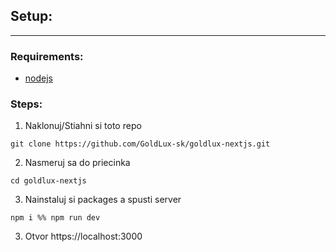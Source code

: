 ## Setup:

---

### Requirements:

- [nodejs](https://nodejs.org/en/download)

### Steps:

1. Naklonuj/Stiahni si toto repo

```
git clone https://github.com/GoldLux-sk/goldlux-nextjs.git
```

2. Nasmeruj sa do priecinka

```
cd goldlux-nextjs
```

3. Nainstaluj si packages a spusti server

```
npm i %% npm run dev
```

3. Otvor https://localhost:3000
